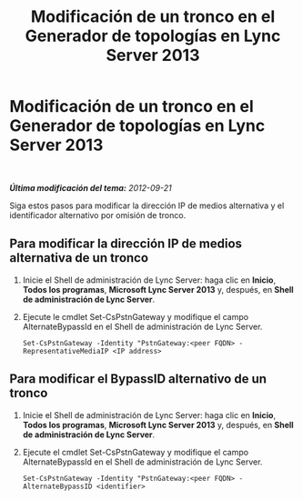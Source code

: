 ﻿---
title: Modificación de un tronco en el Generador de topologías en Lync Server 2013
TOCTitle: Modificación de un tronco en el Generador de topologías en Lync Server 2013
ms:assetid: 81055a82-c6f8-47b2-9779-223b1d842f36
ms:mtpsurl: https://technet.microsoft.com/es-es/library/JJ688110(v=OCS.15)
ms:contentKeyID: 49889350
ms.date: 01/07/2017
mtps_version: v=OCS.15
ms.translationtype: HT
---

# Modificación de un tronco en el Generador de topologías en Lync Server 2013

 

_**Última modificación del tema:** 2012-09-21_

Siga estos pasos para modificar la dirección IP de medios alternativa y el identificador alternativo por omisión de tronco.

## Para modificar la dirección IP de medios alternativa de un tronco

1.  Inicie el Shell de administración de Lync Server: haga clic en **Inicio**, **Todos los programas**, **Microsoft Lync Server 2013** y, después, en **Shell de administración de Lync Server**.

2.  Ejecute le cmdlet Set-CsPstnGateway y modifique el campo AlternateBypassId en el Shell de administración de Lync Server.
    
        Set-CsPstnGateway -Identity "PstnGateway:<peer FQDN> -RepresentativeMediaIP <IP address>

## Para modificar el BypassID alternativo de un tronco

1.  Inicie el Shell de administración de Lync Server: haga clic en **Inicio**, **Todos los programas**, **Microsoft Lync Server 2013** y, después, en **Shell de administración de Lync Server**.

2.  Ejecute el cmdlet Set-CsPstnGateway y modifique el campo AlternateBypassId en el Shell de administración de Lync Server.
    
        Set-CsPstnGateway -Identity "PstnGateway:<peer FQDN> -AlternateBypassID <identifier>

